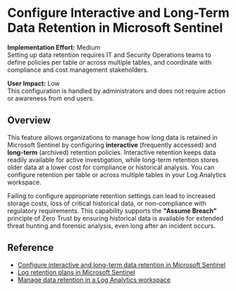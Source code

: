 # Configure Interactive and Long-Term Data Retention in Microsoft Sentinel

**Implementation Effort:** Medium  
Setting up data retention requires IT and Security Operations teams to define policies per table or across multiple tables, and coordinate with compliance and cost management stakeholders.

**User Impact:** Low  
This configuration is handled by administrators and does not require action or awareness from end users.

## Overview

This feature allows organizations to manage how long data is retained in Microsoft Sentinel by configuring **interactive** (frequently accessed) and **long-term** (archived) retention policies. Interactive retention keeps data readily available for active investigation, while long-term retention stores older data at a lower cost for compliance or historical analysis. You can configure retention per table or across multiple tables in your Log Analytics workspace.

Failing to configure appropriate retention settings can lead to increased storage costs, loss of critical historical data, or non-compliance with regulatory requirements. This capability supports the **"Assume Breach"** principle of Zero Trust by ensuring historical data is available for extended threat hunting and forensic analysis, even long after an incident occurs.

## Reference

- [Configure interactive and long-term data retention in Microsoft Sentinel](https://learn.microsoft.com/en-us/azure/sentinel/configure-data-retention-archive)  
- [Log retention plans in Microsoft Sentinel](https://learn.microsoft.com/en-us/azure/sentinel/log-plans)  
- [Manage data retention in a Log Analytics workspace](https://learn.microsoft.com/en-us/azure/azure-monitor/logs/data-retention-configure)
